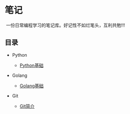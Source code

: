 # 笔记

​	一份日常编程学习的笔记库。好记性不如烂笔头，互利共勉!!!

## 目录

- Python

    - [Python基础](https://github.com/featherwit0918/Notes/blob/main/Python/Directory.md)
- Golang

    - [Golang基础](https://github.com/featherwit0918/Notes/blob/main/Golang/Directory.md)

- Git
    - [Git简介](http://www.baidu.com)

